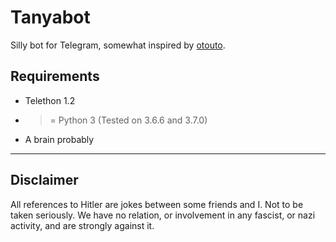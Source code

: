 # Tanyabot

Silly bot for Telegram, somewhat inspired by [otouto](https://github.com/topkecleon/otouto/).

## Requirements
- Telethon 1.2
- >= Python 3 (Tested on 3.6.6 and 3.7.0)
- A brain probably

---

## Disclaimer
All references to Hitler are jokes between some friends and I.  Not to be taken seriously.  We have no relation, or involvement in any fascist, or nazi activity, and are strongly against it.  
